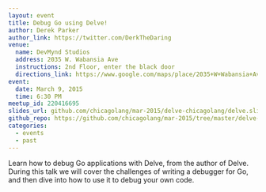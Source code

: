 ```yaml
---
layout: event
title: Debug Go using Delve!
author: Derek Parker
author_link: https://twitter.com/DerkTheDaring
venue:
  name: DevMynd Studios
  address: 2035 W. Wabansia Ave
  instructions: 2nd Floor, enter the black door
  directions_link: https://www.google.com/maps/place/2035+W+Wabansia+Ave,+Chicago,+IL+60647/@41.9120576,-87.6789658,17z
event:
  date: March 9, 2015
  time: 6:30 PM
meetup_id: 220416695
slides_url: github.com/chicagolang/mar-2015/delve-chicagolang/delve.slide
github_repo: https://github.com/chicagolang/mar-2015/tree/master/delve-chicagolang/examples
categories:
  - events
  - past
---
```

Learn how to debug Go applications with Delve, from the author of Delve. 
During this talk we will cover the challenges of writing a debugger for Go, and 
then dive into how to use it to debug your own code.